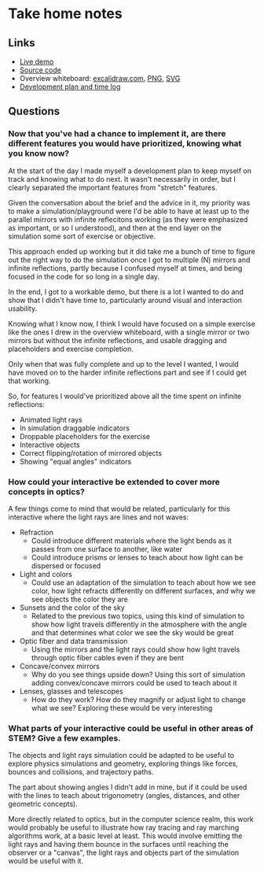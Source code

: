 # Take home notes

## Links

- [Live demo](https://chimeces.com/brilliant-take-home/)
- [Source code](https://github.com/joakin/brilliant-take-home)
- Overview whiteboard:
  [excalidraw.com](https://excalidraw.com/#json=DrbMHE-ojsxax43BvESFC,nJhSo27qQRH3agrYyiwhPA),
  [PNG](https://github.com/joakin/brilliant-take-home/blob/master/docs/overview.png),
  [SVG](https://github.com/joakin/brilliant-take-home/blob/master/docs/overview.svg)
- [Development plan and time log](https://github.com/joakin/brilliant-take-home/blob/master/docs/dev-plan.md)

## Questions

### Now that you've had a chance to implement it, are there different features you would have prioritized, knowing what you know now?

At the start of the day I made myself a development plan to keep myself on track
and knowing what to do next. It wasn't necessarily in order, but I clearly
separated the important features from "stretch" features.

Given the conversation about the brief and the advice in it, my priority was to
make a simulation/playground were I'd be able to have at least up to the
parallel mirrors with infinite reflecitons working (as they were emphasized as
important, or so I understood), and then at the end layer on the simulation some
sort of exercise or objective.

This approach ended up working but it did take me a bunch of time to figure out
the right way to do the simulation once I got to multiple (N) mirrors and
infinite reflections, partly because I confused myself at times, and being
focused in the code for so long in a single day.

In the end, I got to a workable demo, but there is a lot I wanted to do and show
that I didn't have time to, particularly around visual and interaction
usability.

Knowing what I know now, I think I would have focused on a simple exercise like
the ones I drew in the overview whiteboard, with a single mirror or two mirrors
but without the infinite reflections, and usable dragging and placeholders and
exercise completion.

Only when that was fully complete and up to the level I wanted, I would have
moved on to the harder infinite reflections part and see if I could get that
working.

So, for features I would've prioritized above all the time spent on infinite
reflections:

- Animated light rays
- In simulation draggable indicators
- Droppable placeholders for the exercise
- Interactive objects
- Correct flipping/rotation of mirrored objects
- Showing "equal angles" indicators

### How could your interactive be extended to cover more concepts in optics?

A few things come to mind that would be related, particularly for this
interactive where the light rays are lines and not waves:

- Refraction
  - Could introduce different materials where the light bends as it passes from
    one surface to another, like water
  - Could introduce prisms or lenses to teach about how light can be dispersed
    or focused
- Light and colors
  - Could use an adaptation of the simulation to teach about how we see color,
    how light refracts differently on different surfaces, and why we see objects
    the color they are
- Sunsets and the color of the sky
  - Related to the previous two topics, using this kind of simulation to show
    how light travels differently in the atmosphere with the angle and that
    determines what color we see the sky would be great
- Optic fiber and data transmission
  - Using the mirrors and the light rays could show how light travels through
    optic fiber cables even if they are bent
- Concave/convex mirrors
  - Why do you see things upside down? Using this sort of simulation adding
    convex/concave mirrors could be used to teach about it
- Lenses, glasses and telescopes
  - How do they work? How do they magnify or adjust light to change what we see?
    Exploring these would be very interesting

### What parts of your interactive could be useful in other areas of STEM? Give a few examples.

The objects and light rays simulation could be adapted to be useful to explore
physics simulations and geometry, exploring things like forces, bounces and
collisions, and trajectory paths.

The part about showing angles I didn't add in mine, but if it could be used with
the lines to teach about trigonometry (angles, distances, and other geometric
concepts).

More directly related to optics, but in the computer science realm, this work
would probably be useful to illustrate how ray tracing and ray marching
algorithms work, at a basic level at least. This would involve emitting the
light rays and having them bounce in the surfaces until reaching the observer or
a "canvas", the light rays and objects part of the simulation would be useful
with it.
